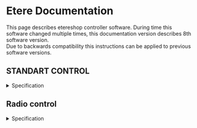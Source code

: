 # Etere Documentation 
This page describes etereshop controller software.
During time this software changed multiple times, this documentation version describes 8th software version.  
Due to backwards compatibility this instructions can be applied to previous software versions.

## STANDART CONTROL

<details> <summary>Specification</summary>
Available for controllers:

    -ESP8266
    -ESP32
    
With this type of control, changing the effects is carried out by pressing the buttons of the controller itself   
    
## Simple mode

<details> <summary>Description</summary>

For a simple stand-alone mode with switching the effect using a button, the configuration file should contain the following line:

    play.default=0;

    or

    play.default=Manual;

    or nothing
</details>

## Auto-switch mode

<details> <summary>Description</summary>
When the mode is active, your controller will cycle through effects in an endless loop every N seconds.
To activate this mode, set the following line in the configuration file:

    play.default=2;

    or

    play.default=Auto;

You also need to create an `auto.txt` file and write the time value in milliseconds to this file. Example: 

    15000 - effects will switch every 15 seconds.

To activate automatic switching of effects after turning on the product, you just need to press the button of the switching effect.

To activate the blackout effect, you need to press and hold any button for about 1.5-2 seconds.
Blackout effect - the effect at which all LEDs go out

> **Note:** LEDs continue to consume power while playing the blackout effect
</details>

## Playlist mode

<details> <summary>Description</summary>
You also can program your own show. 
To activate this mode, set the following line in the configuration file:

    play.default=1;
    
    or
    
    play.default=Playlist;

Also, you need to create an auto.txt file and write the number of effects and the time when the effect should be switched after the start of the show in this file. The show starts after clicking the switch effect button.
    
`show.txt` file example:
    
    1, 0:00
    2, 0:10			| Effect with the name S2 can't be found on sd Card -> ignoring
    3, 0:25			| Activate effect S3 after 25 seconds from click.
    0, 0:30			| Activate blackout at 30th second from click.
    4, 0:31			| Activate S4 at second 31
    12, 0:35:541		| Activate S12 at 35.541
    1, 40100		| Activate S1 in 41.1 seconds after click (time in msec)
    0, 0:50			| Activate blackout at 50th second
    3, 1:05			| Activate S3 at 1:05, this effect will be active until you turn off the controller.

How it works:

    Set S1 effect at the start (0th second) from button click
    Set S2 effect at 10th second.
    Set S3 effect at 25th second.
    Set blackout effect at 30th second.
    ...
    
Remember to set the dimming effect (number 0) at the end if you want to turn off the LEDs at the end of the show.    
To do this, press and hold the button for about 1.5-2 seconds.

If the controller cannot find an effect by the sequence number specified in the playlist, that effect will be ignored. The previous effect will continue to play.
</details>

## Test mode

<details> <summary>Description</summary>
Service mode for testing and detecting problems with LEDs.

> **Note:** This mode is not custom

    play.default=3;
    or
    play.default=Test;
</details>   
</details>


## Radio control
    
<details> <summary>Specification</summary>  
Radio control is an extension of the standard control.
    
To enable the radio, add the following line to the configuration file:

   - if the controller should only listen to the radio channel;

       `radio.pattern=input;`

   - if the controller only needs to send a radio signal to other receivers;
    
       `radio.pattern=output;`

   - if the controller must simultaneously listen to the radio and send it to other receivers;

       `radio.pattern=group;` 

The radio signal only transmits the effect number. If the controller receives this value, it must change the current effect number to the received number and play that effect assuming that it exists on the controller's memory card.
    
In output mode and group mode, the controller will send the effect value if it was changed by pressing the effect switch button (not applicable to special transmitter controllers such as DMX-RF 20-button remote controller).    
    
### Radio module settings
    
<details> <summary>Description</summary>

If you have several groups of radio-controlled LED products and want to control them independently, you can change the radio channels. Signals from different channels do not overlap with each other.
    
To change the radio channel, you need to add the following line to the config file:

    `radio.channel=#;`

Where # is the number of the channel that can range from 1 to 127.

Default channel is 1;

</details>
    
### Advanced settings    

<details> <summary>Description</summary>

You can also create virtual subchannels. This option has been added to use multiple DMX channels to control LED products with a DMX-RF transmitter.

Advanced settings are activated by adding the following code to the config file:

    `radio.version=1;`

The number of subchannels is regulated by the following line:
    `radio.v1.bits=#;`    
Where # - subchannel mode, it must be between 1 and 4:
    
    - If 1: up to 2 subchannels but 127 numbers of effects max.
    - If 2: up to 4 subchannels but 63 numbers of effects max.
    - If 3: up to 8 subchannels but 31 numbers of effects max.
    - If 4: up to 16 subchannels but 15 numbers of effects max.
    
All receivers must have the same settings. If the transmitter sends a radio signal to 5 receivers, then each receiver should have 
    radio.v1.bits = 3 (4 < 5 < 8).
    

</details>

</details>
    
    
    
    
    
